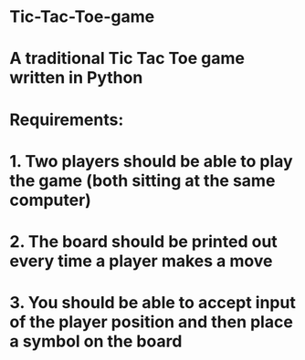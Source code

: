 # Tic-Tac-Toe-game

# A traditional Tic Tac Toe game written in Python

# Requirements:
# 1. Two players should be able to play the game (both sitting at the same computer)
# 2. The board should be printed out every time a player makes a move
# 3. You should be able to accept input of the player position and then place a symbol on the board
